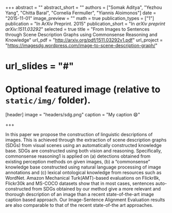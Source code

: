 +++
abstract = ""
abstract_short = ""
authors = ["Somak Aditya", "Yezhou Yang", "Chitta Baral", "Cornelia Fermuller", "Yiannis Aloimonos"]
date = "2015-11-01"
image_preview = ""
math = true
publication_types = ["1"]
publication = "In ArXiv Preprint. 2015"
publication_short = "In *arXiv preprint arXiv:1511.03292*"
selected = true
title = "From Images to Sentences through Scene Description Graphs using Commonsense Reasoning and Knowledge"
url_pdf = "http://arxiv.org/pdf/1511.03292v1.pdf"
url_project = "https://imagesdg.wordpress.com/image-to-scene-description-graph/"
# url_slides = "#"


# Optional featured image (relative to `static/img/` folder).
[header]
image = "headers/sdg.png"
caption = "My caption :smile:"

+++

In this paper we propose the construction of linguistic
descriptions of images. This is achieved through the extraction
of scene description graphs (SDGs) from visual scenes
using an automatically constructed knowledge base. SDGs
are constructed using both vision and reasoning. Specifically,
commonsense reasoning1
is applied on (a) detections
obtained from existing perception methods on given
images, (b) a “commonsense” knowledge base constructed
using natural language processing of image annotations
and (c) lexical ontological knowledge from resources such
as WordNet. Amazon Mechanical Turk(AMT)-based evaluations
on Flickr8k, Flickr30k and MS-COCO datasets show
that in most cases, sentences auto-constructed from SDGs
obtained by our method give a more relevant and thorough
description of an image than a recent state-of-the-art image
caption based approach. Our Image-Sentence Alignment
Evaluation results are also comparable to that of the recent
state-of-the art approaches.
